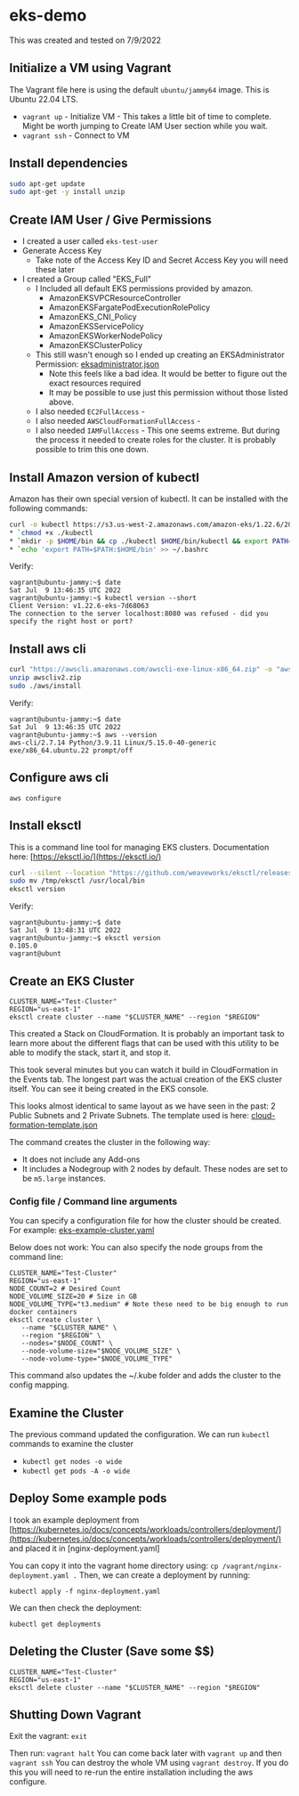 # eks-demo

This was created and tested on 7/9/2022

## Initialize a VM using Vagrant

The Vagrant file here is using the default `ubuntu/jammy64` image. This is Ubuntu 22.04 LTS.

* `vagrant up` - Initialize VM - This takes a little bit of time to complete. Might be worth jumping to Create IAM User section while you wait.
* `vagrant ssh` - Connect to VM

## Install dependencies

```bash
sudo apt-get update
sudo apt-get -y install unzip
```


## Create IAM User / Give Permissions

  * I created a user called `eks-test-user`
  * Generate Access Key 
    * Take note of the Access Key ID and Secret Access Key you will need these later
  * I created a Group called "EKS_Full"
      * I Included all default EKS permissions provided by amazon.
        * AmazonEKSVPCResourceController
        * AmazonEKSFargatePodExecutionRolePolicy
        * AmazonEKS_CNI_Policy
        * AmazonEKSServicePolicy
        * AmazonEKSWorkerNodePolicy
        * AmazonEKSClusterPolicy
      * This still wasn't enough so I ended up creating an EKSAdministrator Permission: [eksadministrator.json](eksadministrator.json)
        * Note this feels like a bad idea. It would be better to figure out the exact resources required
        * It may be possible to use just this permission without those listed above.
      * I also needed `EC2FullAccess` -
      * I also needed `AWSCloudFormationFullAccess` - 
      * I also needed `IAMFullAccess` - This one seems extreme. But during the process it needed to create roles for the cluster. It is probably possible to trim this one down. 
      

## Install Amazon version of kubectl

Amazon has their own special version of kubectl. It can be installed with the following commands:

```bash
curl -o kubectl https://s3.us-west-2.amazonaws.com/amazon-eks/1.22.6/2022-03-09/bin/linux/amd64/kubectl
* `chmod +x ./kubectl
* `mkdir -p $HOME/bin && cp ./kubectl $HOME/bin/kubectl && export PATH=$PATH:$HOME/bin
* `echo 'export PATH=$PATH:$HOME/bin' >> ~/.bashrc
```

Verify:
```
vagrant@ubuntu-jammy:~$ date
Sat Jul  9 13:46:35 UTC 2022
vagrant@ubuntu-jammy:~$ kubectl version --short
Client Version: v1.22.6-eks-7d68063
The connection to the server localhost:8080 was refused - did you specify the right host or port?
```

## Install aws cli

```bash
curl "https://awscli.amazonaws.com/awscli-exe-linux-x86_64.zip" -o "awscliv2.zip"
unzip awscliv2.zip
sudo ./aws/install
```

Verify:
```
vagrant@ubuntu-jammy:~$ date
Sat Jul  9 13:46:35 UTC 2022
vagrant@ubuntu-jammy:~$ aws --version
aws-cli/2.7.14 Python/3.9.11 Linux/5.15.0-40-generic exe/x86_64.ubuntu.22 prompt/off
```

## Configure aws cli

`aws configure`

## Install eksctl
This is a command line tool for managing EKS clusters. Documentation here: [https://eksctl.io/](https://eksctl.io/)

```bash
curl --silent --location "https://github.com/weaveworks/eksctl/releases/latest/download/eksctl_$(uname -s)_amd64.tar.gz" | tar xz -C /tmp
sudo mv /tmp/eksctl /usr/local/bin
eksctl version
```

Verify:
```
vagrant@ubuntu-jammy:~$ date 
Sat Jul  9 13:48:31 UTC 2022
vagrant@ubuntu-jammy:~$ eksctl version
0.105.0
vagrant@ubunt
```

## Create an EKS Cluster

```
CLUSTER_NAME="Test-Cluster"
REGION="us-east-1"
eksctl create cluster --name "$CLUSTER_NAME" --region "$REGION"
```

This created a Stack on CloudFormation. It is probably an important task to learn more about the different flags that can be used with this utility
to be able to modify the stack, start it, and stop it. 

This took several minutes but you can watch it build in CloudFormation in the Events tab.
The longest part was the actual creation of the EKS cluster itself. You can see it being created in the EKS console.

This looks almost identical to same layout as we have seen in the past: 2 Public Subnets and 2 Private Subnets.
The template used is here: [cloud-formation-template.json](cloud-formation-template.json)

The command creates the cluster in the following way:
* It does not include any Add-ons
* It includes a Nodegroup with 2 nodes by default. These nodes are set to be `m5.large` instances.

### Config file / Command line arguments
You can specify a configuration file for how the cluster should be created. For example: [eks-example-cluster.yaml](eks-example-cluster.yaml)

Below does not work:
You can also specify the node groups from the command line:

```
CLUSTER_NAME="Test-Cluster"
REGION="us-east-1"
NODE_COUNT=2 # Desired Count
NODE_VOLUME_SIZE=20 # Size in GB
NODE_VOLUME_TYPE="t3.medium" # Note these need to be big enough to run docker containers
eksctl create cluster \
   --name "$CLUSTER_NAME" \
   --region "$REGION" \
   --nodes="$NODE_COUNT" \
   --node-volume-size="$NODE_VOLUME_SIZE" \
   --node-volume-type="$NODE_VOLUME_TYPE"
```

This command also updates the ~/.kube folder and adds the cluster to the config mapping.

## Examine the Cluster

The previous command updated the configuration. We can run `kubectl` commands to examine the cluster

* `kubectl get nodes -o wide`
* `kubectl get pods -A -o wide`

## Deploy Some example pods

I took an example deployment from [https://kubernetes.io/docs/concepts/workloads/controllers/deployment/](https://kubernetes.io/docs/concepts/workloads/controllers/deployment/) and placed it in [nginx-deployment.yaml]

You can copy it into the vagrant home directory using: `cp /vagrant/nginx-deployment.yaml .`
Then, we can create a deployment by running:

```
kubectl apply -f nginx-deployment.yaml
```

We can then check the deployment:

```
kubectl get deployments
```

## Deleting the Cluster (Save some $$)

```
CLUSTER_NAME="Test-Cluster"
REGION="us-east-1"
eksctl delete cluster --name "$CLUSTER_NAME" --region "$REGION"
```

## Shutting Down Vagrant

Exit the vagrant: `exit`

Then run: `vagrant halt`
You can come back later with `vagrant up` and then `vagrant ssh`
You can destroy the whole VM using `vagrant destroy`. If you do this you will need to re-run the entire installation including the aws configure.